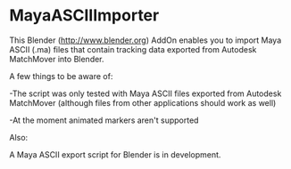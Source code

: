 MayaASCIIImporter
=================
This Blender (http://www.blender.org) AddOn enables you to import Maya ASCII (.ma) files that contain tracking data exported from Autodesk MatchMover into Blender.


A few things to be aware of:

-The script was only tested with Maya ASCII files exported from Autodesk MatchMover (although files from other applications should work as well)

-At the moment animated markers aren't supported


Also:

A Maya ASCII export script for Blender is in development.
